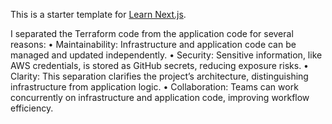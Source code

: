 This is a starter template for [Learn Next.js](https://nextjs.org/learn).


I separated the Terraform code from the application code for several reasons:
	•	Maintainability: Infrastructure and application code can be managed and updated independently.
	•	Security: Sensitive information, like AWS credentials, is stored as GitHub secrets, reducing exposure risks.
	•	Clarity: This separation clarifies the project’s architecture, distinguishing infrastructure from application logic.
	•	Collaboration: Teams can work concurrently on infrastructure and application code, improving workflow efficiency.


 
